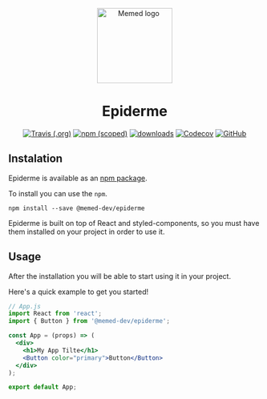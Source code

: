 <p align="center">
  <a href="http://memed.com.br" rel="noopener" target="_blank"><img width="150" src="http://memed.com.br/resources/img/logo.png" alt="Memed logo"></a></p>
</p>

<h1 align="center" color="#56CDDF">Epiderme</h1>

<div align="center">

[![Travis (.org)](https://img.shields.io/travis/MemedDev/epiderme.svg)](https://travis-ci.org/MemedDev/epiderme)
[![npm (scoped)](https://img.shields.io/npm/v/@memed-dev/epiderme.svg)](https://www.npmjs.com/package/@memed-dev/epiderme)
[![downloads](https://img.shields.io/npm/dm/@memed-dev/epiderme.svg)](http://npm-stat.com/charts.html?package=@memed-dev/epiderme&from=2015-08-01)
[![Codecov](https://img.shields.io/codecov/c/gh/MemedDev/epiderme.svg)](https://codecov.io/gh/MemedDev/epiderme)
[![GitHub](https://img.shields.io/github/license/MemedDev/epiderme.svg)](http://opensource.org/licenses/MIT)

</div>

## Instalation

Epiderme is available as an [npm package](https://www.npmjs.com/package/@memed-dev/epiderme).

To install you can use the `npm`.

```shell
npm install --save @memed-dev/epiderme
```

Epiderme is built on top of React and styled-components, so you must have them installed on your project in order to use it.

## Usage

After the installation you will be able to start using it in your project.

Here's a quick example to get you started!

```jsx
// App.js
import React from 'react';
import { Button } from '@memed-dev/epiderme';

const App = (props) => (
  <div>
    <h1>My App Tilte</h1>
    <Button color="primary">Button</Button>
  </div>
);

export default App;
```
